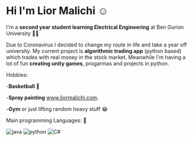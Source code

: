 # Hi I'm Lior Malichi :relaxed:

I'm  a **second year student learning Electrical Engineering** at Ben Gurion University :man_student:

Due to Coronavirus I decided to change my route in life and take a year off university.
My current project is **algorithmic  trading app** (python based)  which trades with real money in the stock market.
Meanwhile I'm having a lot of fun **creating unity games**, progarmas and projects in python.



Hobbies:

-**Basketball** :basketball:

-**Spray painting** www.liormalichi.com.

-**Gym** or just lifting random heavy stuff :joy:



Main programming Languages: :love_you_gesture:


 ![java](https://user-images.githubusercontent.com/63522056/117112921-741fbe80-ad92-11eb-96ef-456f7eff791a.png)
![python](https://user-images.githubusercontent.com/63522056/117112947-7c77f980-ad92-11eb-9a0a-083c7ea9ab0e.png) 
    ![C#](https://user-images.githubusercontent.com/63522056/117117826-a7fde280-ad98-11eb-8f2f-a7cd368df866.png)
